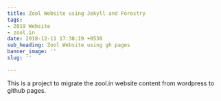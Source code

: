 ```yaml
---
title: Zool Website using Jekyll and Forestry
tags:
- 2019 Website
- zool.in
date: 2018-12-11 17:38:19 +0530
sub_heading: Zool Website using gh pages
banner_image: ''
slug: ''

---
```

This is a project to migrate the zool.in website content from wordpress to github pages.